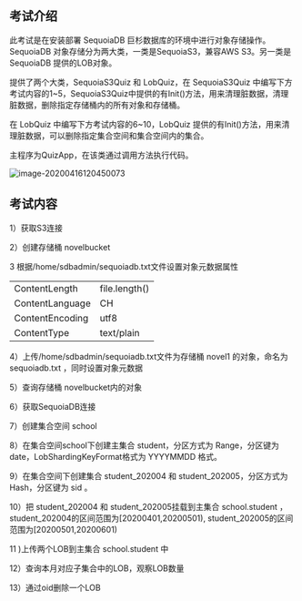 ## 考试介绍

此考试是在安装部署 SequoiaDB 巨杉数据库的环境中进行对象存储操作。SequoiaDB 对象存储分为两大类，一类是SequoiaS3，兼容AWS S3。另一类是SequoiaDB 提供的LOB对象。

提供了两个大类，SequoiaS3Quiz 和 LobQuiz，在 SequoiaS3Quiz 中编写下方考试内容的1~5，SequoiaS3Quiz中提供的有Init()方法，用来清理脏数据，清理脏数据，删除指定存储桶内的所有对象和存储桶。

在 LobQuiz 中编写下方考试内容的6~10，LobQuiz 提供的有Init()方法，用来清理脏数据，可以删除指定集合空间和集合空间内的集合。

主程序为QuizApp，在该类通过调用方法执行代码。

![image-20200416120450073](https://doc.shiyanlou.com/courses/1737/1207281/d2f1993f2dd44253cb79f61ac50d036e-0)



## 考试内容

1）获取S3连接

2）创建存储桶 novelbucket

3 根据/home/sdbadmin/sequoiadb.txt文件设置对象元数据属性

|                 |               |
| --------------- | ------------- |
| ContentLength   | file.length() |
| ContentLanguage | CH            |
| ContentEncoding | utf8          |
| ContentType     | text/plain    |

4）上传/home/sdbadmin/sequoiadb.txt文件为存储桶 novel1 的对象，命名为 sequoiadb.txt ，同时设置对象元数据

5）查询存储桶 novelbucket内的对象 

6）获取SequoiaDB连接

7）创建集合空间 school

8）在集合空间school下创建主集合 student，分区方式为 Range，分区键为date，LobShardingKeyFormat格式为 YYYYMMDD 格式。

9）在集合空间下创建集合 student_202004 和 student_202005，分区方式为Hash，分区键为 sid 。

10）把 student_202004  和 student_202005挂载到主集合 school.student ，student_202004的区间范围为[20200401,20200501), student_202005的区间范围为[20200501,20200601)

11 )上传两个LOB到主集合 school.student 中

12）查询本月对应子集合中的LOB，观察LOB数量

13）通过oid删除一个LOB

